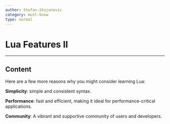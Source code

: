 ```yaml
---
author: Stefan-Stojanovic
category: must-know
type: normal
---
```


# Lua Features II

---
## Content

Here are a few more reasons why you might consider learning Lua:

**Simplicity**: simple and consistent syntax.

**Performance**: fast and efficient, making it ideal for performance-critical applications.

**Community**: A vibrant and supportive community of users and developers.
